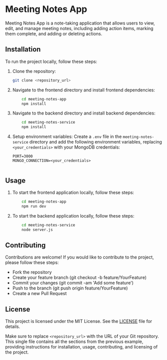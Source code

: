 # Meeting Notes App

Meeting Notes App is a note-taking application that allows users to view, edit, and manage meeting notes, including adding action items, marking them complete, and adding or deleting actions.

## Installation

To run the project locally, follow these steps:

1. Clone the repository:
   ```bash
   git clone <repository_url>
2. Navigate to the frontend directory and install frontend dependencies:
    ```bash
        cd meeting-notes-app
        npm install

3. Navigate to the backend directory and install backend dependencies:
    ```bash
        cd meeting-notes-service
        npm install

4. Setup environment variables: 
   Create a `.env` file in the `meeting-notes-service` directory and add the following environment variables, replacing `<your_credentials>` with your MongoDB credentials:

   ```plaintext
   PORT=3000
   MONGO_CONNECTION=<your_credentials>


## Usage
1. To start the frontend application locally, follow these steps:

    ```bash 
        cd meeting-notes-app
        npm run dev
2. To start the backend application locally, follow these steps:
    ```bash 
        cd meeting-notes-service
        node server.js

## Contributing
Contributions are welcome! If you would like to contribute to the project, please follow these steps:

* Fork the repository
* Create your feature branch (git checkout -b feature/YourFeature)
* Commit your changes (git commit -am 'Add some feature')
* Push to the branch (git push origin feature/YourFeature)
* Create a new Pull Request

## License

This project is licensed under the MIT License. See the [LICENSE](LICENSE) file for details.

Make sure to replace `<repository_url>` with the URL of your Git repository. This single file contains all the sections from the previous example, providing instructions for installation, usage, contributing, and licensing of the project.